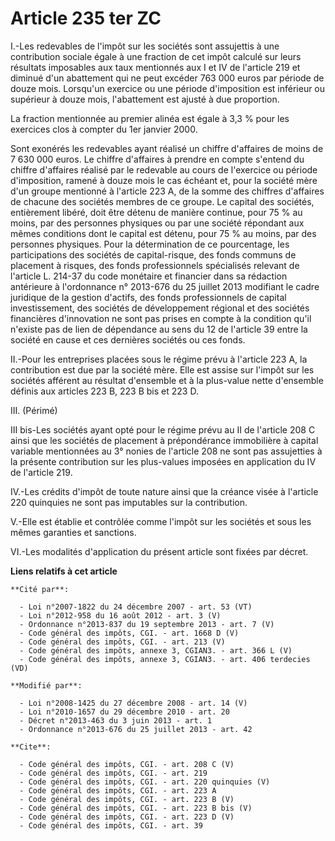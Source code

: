 # Article 235 ter ZC

I.-Les redevables de l'impôt sur les sociétés sont assujettis à une contribution sociale égale à une fraction de cet impôt
calculé sur leurs résultats imposables aux taux mentionnés aux I et IV de l'article 219 et diminué d'un abattement qui ne
peut excéder 763 000 euros par période de douze mois. Lorsqu'un exercice ou une période d'imposition est inférieur ou
supérieur à douze mois, l'abattement est ajusté à due proportion. 

La fraction mentionnée au premier alinéa est égale à 3,3 % pour les exercices clos à compter du 1er janvier 2000. 

Sont exonérés les redevables ayant réalisé un chiffre d'affaires de moins de 7 630 000 euros. Le chiffre d'affaires à prendre
en compte s'entend du chiffre d'affaires réalisé par le redevable au cours de l'exercice ou période d'imposition, ramené à
douze mois le cas échéant et, pour la société mère d'un groupe mentionné à l'article 223 A, de la somme des chiffres
d'affaires de chacune des sociétés membres de ce groupe. Le capital des sociétés, entièrement libéré, doit être détenu de
manière continue, pour 75 % au moins, par des personnes physiques ou par une société répondant aux mêmes conditions dont le
capital est détenu, pour 75 % au moins, par des personnes physiques. Pour la détermination de ce pourcentage, les
participations des sociétés de capital-risque, des fonds communs de placement à risques, des fonds professionnels spécialisés
relevant de l'article L. 214-37 du code monétaire et financier dans sa rédaction antérieure à l'ordonnance n° 2013-676 du 25
juillet 2013 modifiant le cadre juridique de la gestion d'actifs, des fonds professionnels de capital investissement, des
sociétés de développement régional et des sociétés financières d'innovation ne sont pas prises en compte à la condition qu'il
n'existe pas de lien de dépendance au sens du 12 de l'article 39 entre la société en cause et ces dernières sociétés ou ces
fonds. 

II.-Pour les entreprises placées sous le régime prévu à l'article 223 A, la contribution est due par la société mère. Elle
est assise sur l'impôt sur les sociétés afférent au résultat d'ensemble et à la plus-value nette d'ensemble définis aux
articles 223 B, 223 B bis et 223 D. 

III. (Périmé) 

III bis-Les sociétés ayant opté pour le régime prévu au II de l'article 208 C ainsi que les sociétés de placement à
prépondérance immobilière à capital variable mentionnées au 3° nonies de l'article 208 ne sont pas assujetties à la présente
contribution sur les plus-values imposées en application du IV de l'article 219. 

IV.-Les crédits d'impôt de toute nature ainsi que la créance visée à l'article 220 quinquies ne sont pas imputables sur la
contribution. 

V.-Elle est établie et contrôlée comme l'impôt sur les sociétés et sous les mêmes garanties et sanctions. 

VI.-Les modalités d'application du présent article sont fixées par décret.

**Liens relatifs à cet article**

	**Cité par**:

	  - Loi n°2007-1822 du 24 décembre 2007 - art. 53 (VT)
	  - Loi n°2012-958 du 16 août 2012 - art. 3 (V)
	  - Ordonnance n°2013-837 du 19 septembre 2013 - art. 7 (V)
	  - Code général des impôts, CGI. - art. 1668 D (V)
	  - Code général des impôts, CGI. - art. 213 (V)
	  - Code général des impôts, annexe 3, CGIAN3. - art. 366 L (V)
	  - Code général des impôts, annexe 3, CGIAN3. - art. 406 terdecies (VD)

	**Modifié par**:

	  - Loi n°2008-1425 du 27 décembre 2008 - art. 14 (V)
	  - Loi n°2010-1657 du 29 décembre 2010 - art. 20
	  - Décret n°2013-463 du 3 juin 2013 - art. 1
	  - Ordonnance n°2013-676 du 25 juillet 2013 - art. 42

	**Cite**:

	  - Code général des impôts, CGI. - art. 208 C (V)
	  - Code général des impôts, CGI. - art. 219
	  - Code général des impôts, CGI. - art. 220 quinquies (V)
	  - Code général des impôts, CGI. - art. 223 A
	  - Code général des impôts, CGI. - art. 223 B (V)
	  - Code général des impôts, CGI. - art. 223 B bis (V)
	  - Code général des impôts, CGI. - art. 223 D (V)
	  - Code général des impôts, CGI. - art. 39
